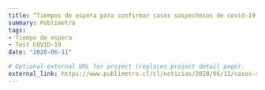 ```yaml
---
title: “Tiempos de espera para confirmar casos sospechosos de covid-19 aumentaron durante mayo, según la Universidad de Chile”
summary: Publimetro
tags:
- Tiempo de espera
- Test COVID-19
date: "2020-06-11"

# Optional external URL for project (replaces project detail page).
external_link: https://www.publimetro.cl/cl/noticias/2020/06/11/casos-sospechosos-mayo.html
---
```

